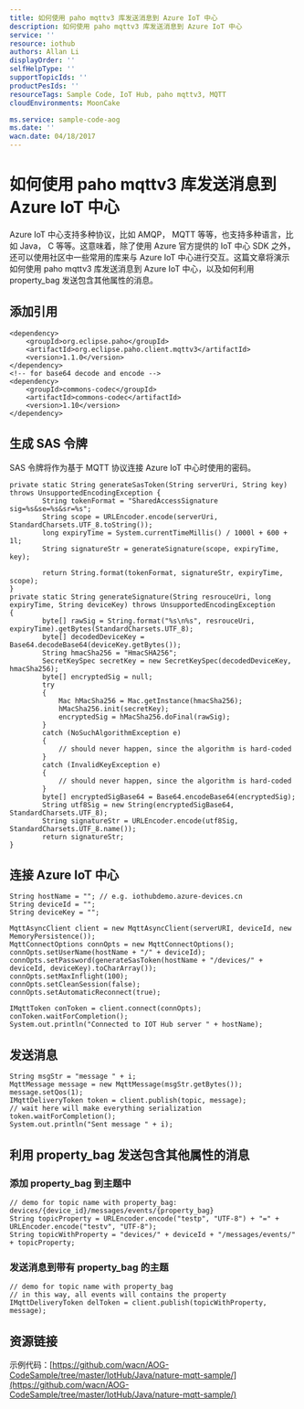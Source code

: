 ```yaml
---
title: 如何使用 paho mqttv3 库发送消息到 Azure IoT 中心
description: 如何使用 paho mqttv3 库发送消息到 Azure IoT 中心
service: ''
resource: iothub
authors: Allan Li
displayOrder: ''
selfHelpType: ''
supportTopicIds: ''
productPesIds: ''
resourceTags: Sample Code, IoT Hub, paho mqttv3, MQTT
cloudEnvironments: MoonCake

ms.service: sample-code-aog
ms.date: ''
wacn.date: 04/18/2017
---
```


# 如何使用 paho mqttv3 库发送消息到 Azure IoT 中心

Azure IoT 中心支持多种协议，比如 AMQP， MQTT 等等，也支持多种语言，比如 Java， C 等等。这意味着，除了使用 Azure 官方提供的 IoT 中心 SDK 之外，还可以使用社区中一些常用的库来与 Azure IoT 中心进行交互。这篇文章将演示如何使用 paho mqttv3 库发送消息到 Azure IoT 中心，以及如何利用 property_bag 发送包含其他属性的消息。

## 添加引用

```
<dependency>
    <groupId>org.eclipse.paho</groupId>
    <artifactId>org.eclipse.paho.client.mqttv3</artifactId>
    <version>1.1.0</version>
</dependency>
<!-- for base64 decode and encode -->
<dependency>
    <groupId>commons-codec</groupId>
    <artifactId>commons-codec</artifactId>
    <version>1.10</version>
</dependency>
```

## 生成 SAS 令牌

SAS 令牌将作为基于 MQTT 协议连接 Azure IoT 中心时使用的密码。

```
private static String generateSasToken(String serverUri, String key) throws UnsupportedEncodingException {
        String tokenFormat = "SharedAccessSignature sig=%s&se=%s&sr=%s";
        String scope = URLEncoder.encode(serverUri, StandardCharsets.UTF_8.toString());
        long expiryTime = System.currentTimeMillis() / 1000l + 600 + 1l;
        String signatureStr = generateSignature(scope, expiryTime, key);

        return String.format(tokenFormat, signatureStr, expiryTime, scope);
}
private static String generateSignature(String resrouceUri, long expiryTime, String deviceKey) throws UnsupportedEncodingException
{
        byte[] rawSig = String.format("%s\n%s", resrouceUri, expiryTime).getBytes(StandardCharsets.UTF_8);
        byte[] decodedDeviceKey = Base64.decodeBase64(deviceKey.getBytes());
        String hmacSha256 = "HmacSHA256";
        SecretKeySpec secretKey = new SecretKeySpec(decodedDeviceKey, hmacSha256);
        byte[] encryptedSig = null;
        try
        {
            Mac hMacSha256 = Mac.getInstance(hmacSha256);
            hMacSha256.init(secretKey);
            encryptedSig = hMacSha256.doFinal(rawSig);
        }
        catch (NoSuchAlgorithmException e)
        {
            // should never happen, since the algorithm is hard-coded
        }
        catch (InvalidKeyException e)
        {
            // should never happen, since the algorithm is hard-coded
        }
        byte[] encryptedSigBase64 = Base64.encodeBase64(encryptedSig);
        String utf8Sig = new String(encryptedSigBase64, StandardCharsets.UTF_8);
        String signatureStr = URLEncoder.encode(utf8Sig, StandardCharsets.UTF_8.name());
        return signatureStr;
}
```

## 连接 Azure IoT 中心

```
String hostName = ""; // e.g. iothubdemo.azure-devices.cn
String deviceId = "";
String deviceKey = "";

MqttAsyncClient client = new MqttAsyncClient(serverURI, deviceId, new MemoryPersistence());
MqttConnectOptions connOpts = new MqttConnectOptions();
connOpts.setUserName(hostName + "/" + deviceId);
connOpts.setPassword(generateSasToken(hostName + "/devices/" + deviceId, deviceKey).toCharArray());
connOpts.setMaxInflight(100);
connOpts.setCleanSession(false);
connOpts.setAutomaticReconnect(true);

IMqttToken conToken = client.connect(connOpts);
conToken.waitForCompletion();
System.out.println("Connected to IOT Hub server " + hostName);
```

## 发送消息

```
String msgStr = "message " + i;
MqttMessage message = new MqttMessage(msgStr.getBytes());
message.setQos(1);
IMqttDeliveryToken token = client.publish(topic, message);
// wait here will make everything serialization
token.waitForCompletion();
System.out.println("Sent message " + i);
```

## 利用 property_bag 发送包含其他属性的消息

### 添加 property_bag 到主题中

```
// demo for topic name with property_bag: devices/{device_id}/messages/events/{property_bag}
String topicProperty = URLEncoder.encode("testp", "UTF-8") + "=" + URLEncoder.encode("testv", "UTF-8");
String topicWithProperty = "devices/" + deviceId + "/messages/events/" + topicProperty;
```

### 发送消息到带有 property_bag 的主题

```
// demo for topic name with property_bag
// in this way, all events will contains the property
IMqttDeliveryToken delToken = client.publish(topicWithProperty, message);
```

## 资源链接

示例代码：[https://github.com/wacn/AOG-CodeSample/tree/master/IotHub/Java/nature-mqtt-sample/](https://github.com/wacn/AOG-CodeSample/tree/master/IotHub/Java/nature-mqtt-sample/)
